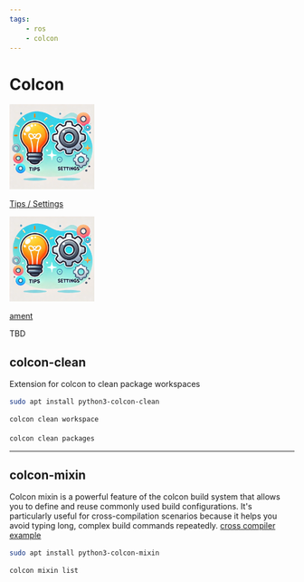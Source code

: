 ```yaml
---
tags:
    - ros
    - colcon
---
```

# Colcon

<div class="grid-container">
    <div class="grid-item">
        <a href="tips_settings">
        <img src="images/tips_and_settings.png" width="150" height="150">
        <p>Tips / Settings</p>
        </a>
    </div>
    <div class="grid-item">
    <a href="ament">
        <img src="images/tips_and_settings.png" width="150" height="150">
        <p>ament</p>
        </a>
    </div>
    <div class="grid-item">
        <p>TBD</p>
    </div>
    
</div>

## colcon-clean
Extension for colcon to clean package workspaces

```bash
sudo apt install python3-colcon-clean
```

```bash title="Usage"
colcon clean workspace

colcon clean packages 
```

---

## colcon-mixin
Colcon mixin is a powerful feature of the colcon build system that allows you to define and reuse commonly used build configurations. It's particularly useful for cross-compilation scenarios because it helps you avoid typing long, complex build commands repeatedly. [cross compiler example](/ROS/dev_environment/build/demo/build_deploy_ros_project_4/)

```bash
sudo apt install python3-colcon-mixin
```

```bash title="Usage"
colcon mixin list
```

